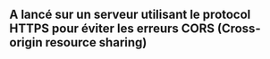 ## A lancé sur un serveur utilisant le protocol HTTPS pour éviter les erreurs CORS (Cross-origin resource sharing)
